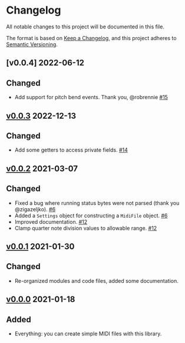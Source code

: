 # Changelog
All notable changes to this project will be documented in this file.

The format is based on [Keep a Changelog](https://keepachangelog.com/en/1.0.0/),
and this project adheres to [Semantic Versioning](https://semver.org/spec/v2.0.0.html).

## [v0.0.4] 2022-06-12
## Changed
- Add support for pitch bend events. Thank you, @robrennie [#15]

[#15]: https://github.com/webern/midi_file/issues/15

## [v0.0.3] 2022-12-13
## Changed
- Add some getters to access private fields. [#14]

[#14]: https://github.com/webern/midi_file/issues/14

## [v0.0.2] 2021-03-07
## Changed
- Fixed a bug where running status bytes were not parsed (thank you @zigazeljko). [#6]
- Added a `Settings` object for constructing a `MidiFile` object. [#6]
- Improved documentation. [#12]
- Clamp quarter note division values to allowable range. [#12]

[#6]: https://github.com/webern/midi_file/issues/6
[#12]: https://github.com/webern/midi_file/issues/12

## [v0.0.1] 2021-01-30
## Changed
- Re-organized modules and code files, added some documentation.


## [v0.0.0] 2021-01-18
## Added
- Everything: you can create simple MIDI files with this library.

<!-- version diff links -->
[Unreleased]: https://github.com/webern/midi_file/compare/v0.0.4...HEAD
[v0.0.3]: https://github.com/webern/midi_file/compare/v0.0.3...v0.0.4
[v0.0.3]: https://github.com/webern/midi_file/compare/v0.0.2...v0.0.3
[v0.0.2]: https://github.com/webern/midi_file/compare/v0.0.1...v0.0.2
[v0.0.1]: https://github.com/webern/midi_file/compare/v0.0.0...v0.0.1
[v0.0.0]: https://github.com/webern/midi_file/releases/tag/v0.0.0
